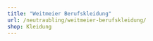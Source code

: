 ```yaml
---
title: "Weitmeier Berufskleidung"
url: /neutraubling/weitmeier-berufskleidung/
shop: Kleidung
---
```

